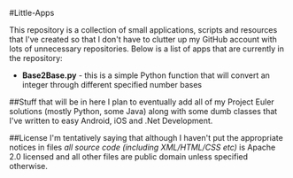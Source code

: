 #Little-Apps

This repository is a collection of small applications, scripts and resources that I've created so that I don't have to clutter up my GitHub account with lots of unnecessary repositories. Below is a list of apps that are currently in the repository:

* **Base2Base.py** - this is a simple Python function that will convert an integer through different specified number bases

##Stuff that will be in here
I plan to eventually add all of my Project Euler solutions (mostly Python, some Java) along with some dumb classes that I've written to easy Android, iOS and .Net Development.

##License
I'm tentatively saying that although I haven't put the appropriate notices in files *all source code (including XML/HTML/CSS etc)* is Apache 2.0 licensed and all other files are public domain unless specified otherwise.